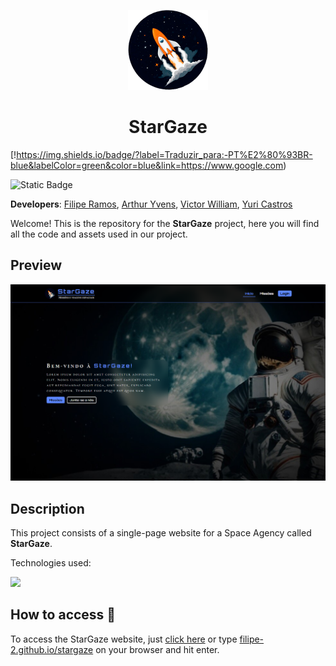 <p align="center">
    <img src="./assets/imgs/logo.png" height="128">
    <h1 align="center">StarGaze</h1>
</p>

[!https://img.shields.io/badge/?label=Traduzir_para:-PT%E2%80%93BR-blue&labelColor=green&color=blue&link=https://www.google.com)

![Static Badge](https://img.shields.io/badge/?style=flat-square&logoSize=auto&label=en&labelColor=green&color=blue&link=https%3A%2F%2Fwww.google.xom&link=https%3A%2F%2Fwww.duckduckgo.com)

**Developers**: [Filipe Ramos](https://github.com/filipe-2), [Arthur Yvens](https://github.com/GOW-GuanYu), [Victor William](https://github.com/WillSouza21), [Yuri Castros](https://github.com/YuriCastroS)

Welcome! This is the repository for the **StarGaze** project, here you will find all the code and assets used in our project.

## Preview

![Preview](./assets/imgs/preview.png)

## Description

This project consists of a single-page website for a Space Agency called **StarGaze**.

Technologies used:

<img src="https://skillicons.dev/icons?i=html,css,js,python,flask,git&theme=dark" />

## How to access 🔗

To access the StarGaze website, just [click here](https://filipe-2.github.io/stargaze/) or type [filipe-2.github.io/stargaze](https://filipe-2.github.io/stargaze/) on your browser and hit enter.
